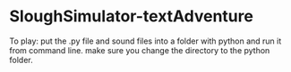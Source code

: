 # SloughSimulator-textAdventure

To play: put the .py file and sound files into a folder with python and run it from command line. make sure you change the directory to the python folder.
